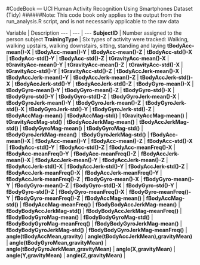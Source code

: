 #CodeBook — UCI Human Activity Recognition Using Smartphones Dataset (Tidy)
######Note: This code book only applies to the output from the run_analysis.R script, and is not necessarily applicable to the raw data

Variable | Description 
--- | --- | ---
**SubjectID** | Number assigned to the person subject
**TrainingType** | Six types of activity were tracked: Walking, walking upstairs, walking downstairs, sitting, standing and laying
**tBodyAcc-mean()-X** | 
**tBodyAcc-mean()-Y** | 
**tBodyAcc-mean()-Z** | 
**tBodyAcc-std()-X** | 
**tBodyAcc-std()-Y** | 
**tBodyAcc-std()-Z** | 
**tGravityAcc-mean()-X** | 
**tGravityAcc-mean()-Y** | 
**tGravityAcc-mean()-Z** | 
**tGravityAcc-std()-X** | 
**tGravityAcc-std()-Y** | 
**tGravityAcc-std()-Z** | 
**tBodyAccJerk-mean()-X** | 
**tBodyAccJerk-mean()-Y** | 
**tBodyAccJerk-mean()-Z** | 
**tBodyAccJerk-std()-X** | 
**tBodyAccJerk-std()-Y** | 
**tBodyAccJerk-std()-Z** | 
**tBodyGyro-mean()-X** | 
**tBodyGyro-mean()-Y** | 
**tBodyGyro-mean()-Z** | 
**tBodyGyro-std()-X** | 
**tBodyGyro-std()-Y** | 
**tBodyGyro-std()-Z** | 
**tBodyGyroJerk-mean()-X** | 
**tBodyGyroJerk-mean()-Y** | 
**tBodyGyroJerk-mean()-Z** | 
**tBodyGyroJerk-std()-X** | 
**tBodyGyroJerk-std()-Y** | 
**tBodyGyroJerk-std()-Z** | 
**tBodyAccMag-mean()** | 
**tBodyAccMag-std()** | 
**tGravityAccMag-mean()** | 
**tGravityAccMag-std()** | 
**tBodyAccJerkMag-mean()** | 
**tBodyAccJerkMag-std()** | 
**tBodyGyroMag-mean()** | 
**tBodyGyroMag-std()** | 
**tBodyGyroJerkMag-mean()** | 
**tBodyGyroJerkMag-std()** | 
**fBodyAcc-mean()-X** | 
**fBodyAcc-mean()-Y** | 
**fBodyAcc-mean()-Z** | 
**fBodyAcc-std()-X** | 
**fBodyAcc-std()-Y** | 
**fBodyAcc-std()-Z** | 
**fBodyAcc-meanFreq()-X** | 
**fBodyAcc-meanFreq()-Y** | 
**fBodyAcc-meanFreq()-Z** | 
**fBodyAccJerk-mean()-X** | 
**fBodyAccJerk-mean()-Y** | 
**fBodyAccJerk-mean()-Z** | 
**fBodyAccJerk-std()-X** | 
**fBodyAccJerk-std()-Y** | 
**fBodyAccJerk-std()-Z** | 
**fBodyAccJerk-meanFreq()-X** | 
**fBodyAccJerk-meanFreq()-Y** | 
**fBodyAccJerk-meanFreq()-Z** | 
**fBodyGyro-mean()-X** | 
**fBodyGyro-mean()-Y** | 
**fBodyGyro-mean()-Z** | 
**fBodyGyro-std()-X** | 
**fBodyGyro-std()-Y** | 
**fBodyGyro-std()-Z** | 
**fBodyGyro-meanFreq()-X** | 
**fBodyGyro-meanFreq()-Y** | 
**fBodyGyro-meanFreq()-Z** | 
**fBodyAccMag-mean()** | 
**fBodyAccMag-std()** | 
**fBodyAccMag-meanFreq()** | 
**fBodyBodyAccJerkMag-mean()** | 
**fBodyBodyAccJerkMag-std()** | 
**fBodyBodyAccJerkMag-meanFreq()** | 
**fBodyBodyGyroMag-mean()** | 
**fBodyBodyGyroMag-std()** | 
**fBodyBodyGyroMag-meanFreq()** | 
**fBodyBodyGyroJerkMag-mean()** | 
**fBodyBodyGyroJerkMag-std()** | 
**fBodyBodyGyroJerkMag-meanFreq()** | 
**angle(tBodyAccMean,gravity)** | 
**angle(tBodyAccJerkMean),gravityMean)** | 
**angle(tBodyGyroMean,gravityMean)** | 
**angle(tBodyGyroJerkMean,gravityMean)** | 
**angle(X,gravityMean)** | 
**angle(Y,gravityMean)** | 
**angle(Z,gravityMean)** | 
